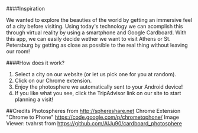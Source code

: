 ####Inspiration

We wanted to explore the beauties of the world by getting an immersive feel of a city before visiting. Using today's technology we can acomplish this through virtual reality by using a smartphone and Google Cardboard. With this app, we can easily decide wether we want to visit Athens or St. Petersburg by getting as close as possible to the real thing without leaving our room!

####How does it work?

1. Select a city on our website (or let us pick one for you at random).
2. Click on our Chrome extension.
3. Enjoy the photosphere we automatically sent to your Android device!
4. If you like what you see, click the TripAdvisor link on our site to start planning a visit!

##Credits
Photospheres from http://sphereshare.net
Chrome Extension "Chrome to Phone" https://code.google.com/p/chrometophone/
Image Viewer: tvahrst from https://github.com/AlJu90/cardboard_photosphere
